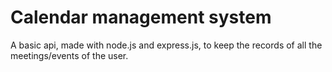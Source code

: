 # Calendar management system
A basic api, made with node.js and express.js, to keep the records of all the meetings/events of the user.

